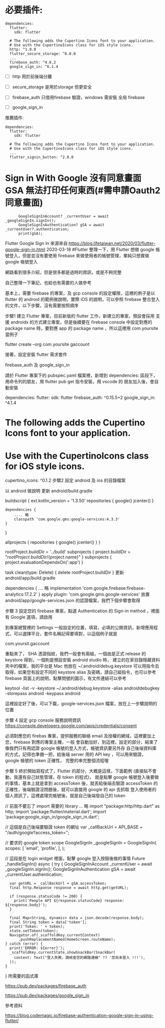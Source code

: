 
# 必要插件:
```
dependencies:
  flutter:
    sdk: flutter
    
  # The following adds the Cupertino Icons font to your application.
  # Use with the CupertinoIcons class for iOS style icons.
  http: ^1.0.0
  flutter_secure_storage: ^8.0.0
  ...
  firebase_auth: ^4.6.2
  google_sign_in: ^6.1.4

```
- [ ] http 用於前後端分離
- [ ] secure_storage 是用於storage 但更安全
- [ ] firebase_auth 只借用firebase 驗證，windows 需安裝 全局 firebase
- [ ] google_sign_in


推薦插件:
```
dependencies:
  flutter:
    sdk: flutter
    
  # The following adds the Cupertino Icons font to your application.
  # Use with the CupertinoIcons class for iOS style icons.
  ...
  flutter_signin_button: ^2.0.0
```

# Sign in With Google 沒有同意畫面 GSA 無法打印任何東西(#需申請Oauth2同意畫面)
```
      GoogleSignInAccount? _currentUser = await _googleSignIn.signIn();
      GoogleSignInAuthentication? gSA = await _currentUser?.authentication;
      print(gSA);

```
Flutter Google Sign In
來源來自:https://blog.lifetaiwan.net/2020/03/flutter-google-sign-in.html
2020-03-18
#Flutter 
整理一下，用 Flutter 想做 google 帳號登入，但是並沒有要使用 firebase 來做使用者的帳號管理，單純只想實做 google 帳號登入

網路看到很多介紹，但是很多都是過時的資訊，或是不夠完整

自己整理一下筆記，也給也有需要的人做參考

基本上，需要 firebase 的專案，及 gcp console 的設定權限，這裡的例子是以 flutter 的 android 的範例做說明，實際 iOS 的說明，可以參照 firebase 整合登入的文件，以下步驟，沒有需要按照順序

步驟1
建立 Flutter 專案，目前新版的 flutter 工作，新建立的專案，預設會採用 支援 androidx 的方式建立專案，但是後續要在 firebase console 中設定對應的 package name 時，要對應 app 的 package name ，所以這裡用 com.yoursite 當例子

flutter create –org com.yoursite gaccount

接著，設定安裝 flutter 需求套件

firebase_auth 及 google_sign_in

請於 Flutter 專案下的 pubspec.yaml 檔案裡，新增到 dependencies: 區段下，用命令列的朋友，用 flutter pub get 指令安裝，用 vscode 的 朋友加入後，會自動安裝

dependencies:
  flutter:
    sdk: flutter
  firebase_auth: ^0.15.5+2
  google_sign_in: ^4.1.4
  # The following adds the Cupertino Icons font to your application.
  # Use with the CupertinoIcons class for iOS style icons.
  cupertino_icons: ^0.1.2
步驟2
設定 android 及 ios 的目錄檔案

以 android 做說明 更新 android/build.gradle

buildscript {
    ext.kotlin_version = '1.3.50'
    repositories {
        google()
        jcenter()
    }

    dependencies {
        .... 略
        classpath 'com.google.gms:google-services:4.3.3'
    }
}

allprojects {
    repositories {
        google()
        jcenter()
    }
}

rootProject.buildDir = '../build'
subprojects {
    project.buildDir = "${rootProject.buildDir}/${project.name}"
}
subprojects {
    project.evaluationDependsOn(':app')
}

task clean(type: Delete) {
    delete rootProject.buildDir
}
更新 android/app/build.gradle

dependencies {
    .... 略
    implementation 'com.google.firebase:firebase-analytics:17.2.2'
}
apply plugin: 'com.google.gms.google-services'
放置 android/app/google-services.json 的認證檔案，我們下個步驟會取得

步驟 3
設定您的 firebase 專案，點選 Authentication 的 Sign-in method ，裡面有 Google 選項，請啟用



到專案總覽裡的 Settings 一般設定的位置，填寫，必填的公開資訊，新增應用程式，可以選擇平台，套件名稱記得要填對，以這個例子就是

com.yoursit.gaccount



重點來了， SHA 憑證指紋，我們一般會有兩組，一個由是正式 release 的 keystore 得到，一個則是預設安裝 android studio 時， 建立的在家目錄隱藏資料夾中的檔案，我的平台是 Mac 他放在 ~/.android/debug.keystore 可以用指令去取得，如果您有設定不同的 keystore alias 及密碼，請自己組指令，也可以參考 firebase 頁面上的說明，點擊問號的圖示，有文件連結可以參考

keytool -list -v -keystore ~/.android/debug.keystore -alias androiddebugkey -storepass android -keypass android


這裡設定好了後，可以下載，google-services.json 檔案，放在上一步驟說明的位置

步驟 4
設定 gcp console 服務說明資訊 https://console.developers.google.com/apis/credentials/consent

必須對應您的 firebas 專案，提供服務的聯絡 email 及授權的網域，這裡要加上您，firebase 對應的專案主機，一般 會自動加好，到這裡，設定的部分，結束了 像我們只有用認證 google 帳號的登入方式，帳號資訊要另外存 自己後端資料庫的方式，記得也準備一把，給後端 server 用的 API key ，可以用來驗證， google 帳號的 token 正確性， 完整的串完整個流程喔



步驟 5
終於開始寫程式了，Flutter 的部分，大概是這樣，下面範例 (直接貼不會動，我還有自己狀態管理，存 token 的程式)， 就是點擊 google 帳號登入後要做的事情，基本上就是拿到 accessToken 後，就丟給後端去驗證 accessToken 的正確性，後端驗證沒問題後，就可以直接用 google 的 api 去抓取 登入使用者的個人資訊了，這裡處理完帳號後，就是自己後端發自己的 token

// 前面不要忘了 import 需要的 library
... 略
import "package:http/http.dart" as http;
import 'package:flutter/material.dart';
import 'package:google_sign_in/google_sign_in.dart';

// 這個是自己後端要驗證 token 的網址
var _callBackUrl = API_BASE + "/auth/google?access_token=";

// 要求的 google token scope 
GoogleSignIn _googleSignIn = GoogleSignIn(
  scopes: <String>[
    'email',
    'profile',
  ],
);
    
 // 這段是在 login widget 裡面，點擊 google 登入按鈕後做的事情
  Future _handleSignIn() async {
    try {
      GoogleSignInAccount _currentUser = await _googleSignIn.signIn();
      GoogleSignInAuthentication gSA = await _currentUser.authentication;

      var getURL = _callBackUrl + gSA.accessToken;
      final http.Response response = await http.get(getURL);

      if (response.statusCode != 200) {
        print('People API ${response.statusCode} response: ${response.body}');
      }

      final Map<String, dynamic> data = json.decode(response.body);
      final String token = data['token'];
      print('Token: ' + token);
      state.setToken(token);
      Navigator.of(_scaffoldKey.currentContext)
          .pushReplacementNamed(HomeScreen.routeName);
    } catch (error) {
      print('ERROR: ${error}');
      _scaffoldKey.currentState.showSnackBar(SnackBar(
        content: Text("登入失敗，請檢查您的網路連線" ?? '您尚未登入 !!!'),
      ));
    }

  }
所需要的函式庫

https://pub.dev/packages/firebase_auth

https://pub.dev/packages/google_sign_in

參考資料

https://blog.codemagic.io/firebase-authentication-google-sign-in-using-flutter/


